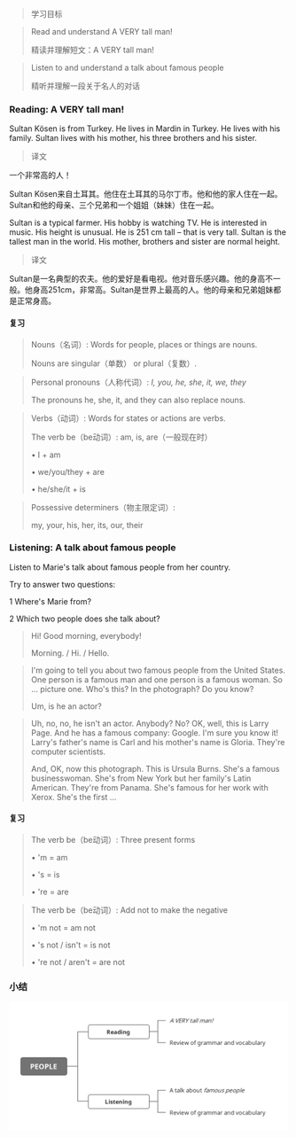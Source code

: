 > 学习目标

> Read and understand A VERY tall man!
>
> 精读并理解短文：A VERY tall man!

> Listen to and understand a talk about famous people
>
> 精听并理解一段关于名人的对话

### Reading: A VERY tall man!

Sultan Kösen is from Turkey. He lives in Mardin in Turkey. He lives with his family. Sultan lives with his mother, his three brothers and his sister. 

> 译文

一个非常高的人！ 

Sultan Kösen来自土耳其。他住在土耳其的马尔丁市。他和他的家人住在一起。Sultan和他的母亲、三个兄弟和一个姐姐（妹妹）住在一起。 

Sultan is a typical farmer. His hobby is watching TV. He is interested in music. His height is unusual. He is 251 cm tall – that is very tall. Sultan is the tallest man in the world. His mother, brothers and sister are normal height. 

> 译文

Sultan是一名典型的农夫。他的爱好是看电视。他对音乐感兴趣。他的身高不一般。他身高251cm，非常高。Sultan是世界上最高的人。他的母亲和兄弟姐妹都是正常身高。 

#### 复习

> Nouns（名词）: Words for people, places or things are nouns. 
>
> Nouns are singular（单数） or plural（复数）. 

> Personal pronouns（人称代词）: *I, you, he, she, it, we, they* 
>
> The pronouns he, she, it, and they can also replace nouns. 

> Verbs（动词）: Words for states or actions are verbs. 
>
> The verb be（be动词）: am, is, are（一般现在时） 
>
> • I + am 
>
> • we/you/they + are 
>
> • he/she/it + is 

> Possessive determiners（物主限定词）: 
>
> my, your, his, her, its, our, their

### Listening: A talk about famous people

Listen to Marie's talk about famous people from her country. 

Try to answer two questions: 

1 Where's Marie from? 

2 Which two people does she talk about? 

> Hi! Good morning, everybody!
>
> Morning. / Hi. / Hello.

> I'm going to tell you about two famous people from the United States. One person is a famous man and one person is a famous woman. So … picture one. Who's this? In the photograph? Do you know?
>
> Um, is he an actor?

> Uh, no, no, he isn't an actor. Anybody? No? OK, well, this is Larry Page. And he has a famous company: Google. I'm sure you know it! Larry's father's name is Carl and his mother's name is Gloria. They're computer scientists. 
>
> And, OK, now this photograph. This is Ursula Burns. She's a famous businesswoman. She's from New York but her family's Latin American. They're from Panama. She's famous for her work with Xerox. She's the first … 

#### 复习

> The verb be（be动词）: Three present forms 
>
> • 'm = am 
>
> • 's = is 
>
> • 're = are 

> The verb be（be动词）: Add not to make the negative 
>
> • 'm not = am not 
>
> • 's not / isn't = is not
>
> • 're not / aren't = are not 

### 小结

![image-20240325092018310](assets/02-U1L2_People-Reading_and_Listening/image-20240325092018310.png)